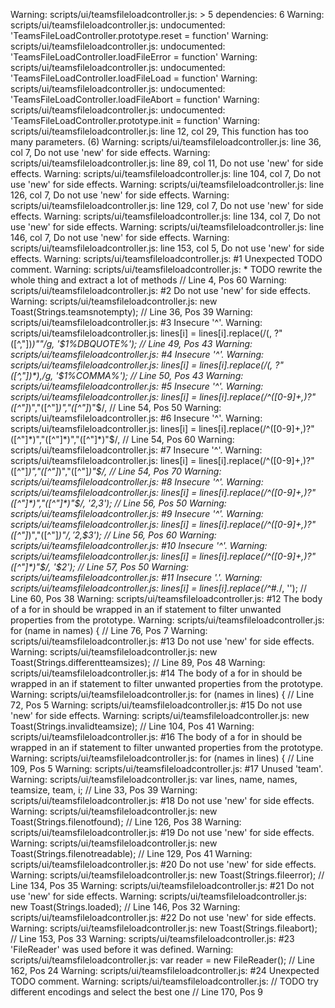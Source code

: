 Warning: scripts/ui/teamsfileloadcontroller.js: > 5 dependencies: 6
Warning: scripts/ui/teamsfileloadcontroller.js: undocumented: 'TeamsFileLoadController.prototype.reset = function'
Warning: scripts/ui/teamsfileloadcontroller.js: undocumented: 'TeamsFileLoadController.loadFileError = function'
Warning: scripts/ui/teamsfileloadcontroller.js: undocumented: 'TeamsFileLoadController.loadFileLoad = function'
Warning: scripts/ui/teamsfileloadcontroller.js: undocumented: 'TeamsFileLoadController.loadFileAbort = function'
Warning: scripts/ui/teamsfileloadcontroller.js: undocumented: 'TeamsFileLoadController.prototype.init = function'
Warning: scripts/ui/teamsfileloadcontroller.js: line 12, col 29, This function has too many parameters. (6)
Warning: scripts/ui/teamsfileloadcontroller.js: line 36, col 7, Do not use 'new' for side effects.
Warning: scripts/ui/teamsfileloadcontroller.js: line 89, col 11, Do not use 'new' for side effects.
Warning: scripts/ui/teamsfileloadcontroller.js: line 104, col 7, Do not use 'new' for side effects.
Warning: scripts/ui/teamsfileloadcontroller.js: line 126, col 7, Do not use 'new' for side effects.
Warning: scripts/ui/teamsfileloadcontroller.js: line 129, col 7, Do not use 'new' for side effects.
Warning: scripts/ui/teamsfileloadcontroller.js: line 134, col 7, Do not use 'new' for side effects.
Warning: scripts/ui/teamsfileloadcontroller.js: line 146, col 7, Do not use 'new' for side effects.
Warning: scripts/ui/teamsfileloadcontroller.js: line 153, col 5, Do not use 'new' for side effects.
Warning: scripts/ui/teamsfileloadcontroller.js:  #1 Unexpected TODO comment.
Warning: scripts/ui/teamsfileloadcontroller.js:     * TODO rewrite the whole thing and extract a lot of methods // Line 4, Pos 60
Warning: scripts/ui/teamsfileloadcontroller.js:  #2 Do not use 'new' for side effects.
Warning: scripts/ui/teamsfileloadcontroller.js:     new Toast(Strings.teamsnotempty); // Line 36, Pos 39
Warning: scripts/ui/teamsfileloadcontroller.js:  #3 Insecure '^'.
Warning: scripts/ui/teamsfileloadcontroller.js:     lines[i] = lines[i].replace(/(, ?"([^,"])*)""/g, '$1%DBQUOTE%'); // Line 49, Pos 43
Warning: scripts/ui/teamsfileloadcontroller.js:  #4 Insecure '^'.
Warning: scripts/ui/teamsfileloadcontroller.js:     lines[i] = lines[i].replace(/(, ?"([^,"])*),/g, '$1%COMMA%'); // Line 50, Pos 43
Warning: scripts/ui/teamsfileloadcontroller.js:  #5 Insecure '^'.
Warning: scripts/ui/teamsfileloadcontroller.js:     lines[i] = lines[i].replace(/^([0-9]+,)?"([^"]*)","([^"]*)","([^"]*)"$/, // Line 54, Pos 50
Warning: scripts/ui/teamsfileloadcontroller.js:  #6 Insecure '^'.
Warning: scripts/ui/teamsfileloadcontroller.js:     lines[i] = lines[i].replace(/^([0-9]+,)?"([^"]*)","([^"]*)","([^"]*)"$/, // Line 54, Pos 60
Warning: scripts/ui/teamsfileloadcontroller.js:  #7 Insecure '^'.
Warning: scripts/ui/teamsfileloadcontroller.js:     lines[i] = lines[i].replace(/^([0-9]+,)?"([^"]*)","([^"]*)","([^"]*)"$/, // Line 54, Pos 70
Warning: scripts/ui/teamsfileloadcontroller.js:  #8 Insecure '^'.
Warning: scripts/ui/teamsfileloadcontroller.js:     lines[i] = lines[i].replace(/^([0-9]+,)?"([^"]*)","([^"]*)"$/, '$2,$3'); // Line 56, Pos 50
Warning: scripts/ui/teamsfileloadcontroller.js:  #9 Insecure '^'.
Warning: scripts/ui/teamsfileloadcontroller.js:     lines[i] = lines[i].replace(/^([0-9]+,)?"([^"]*)","([^"]*)"$/, '$2,$3'); // Line 56, Pos 60
Warning: scripts/ui/teamsfileloadcontroller.js: #10 Insecure '^'.
Warning: scripts/ui/teamsfileloadcontroller.js:     lines[i] = lines[i].replace(/^([0-9]+,)?"([^"]*)"$/, '$2'); // Line 57, Pos 50
Warning: scripts/ui/teamsfileloadcontroller.js: #11 Insecure '.'.
Warning: scripts/ui/teamsfileloadcontroller.js:     lines[i] = lines[i].replace(/^#.*/, ''); // Line 60, Pos 38
Warning: scripts/ui/teamsfileloadcontroller.js: #12 The body of a for in should be wrapped in an if statement to filter unwanted properties from the prototype.
Warning: scripts/ui/teamsfileloadcontroller.js:     for (name in names) { // Line 76, Pos 7
Warning: scripts/ui/teamsfileloadcontroller.js: #13 Do not use 'new' for side effects.
Warning: scripts/ui/teamsfileloadcontroller.js:     new Toast(Strings.differentteamsizes); // Line 89, Pos 48
Warning: scripts/ui/teamsfileloadcontroller.js: #14 The body of a for in should be wrapped in an if statement to filter unwanted properties from the prototype.
Warning: scripts/ui/teamsfileloadcontroller.js:     for (names in lines) { // Line 72, Pos 5
Warning: scripts/ui/teamsfileloadcontroller.js: #15 Do not use 'new' for side effects.
Warning: scripts/ui/teamsfileloadcontroller.js:     new Toast(Strings.invalidteamsize); // Line 104, Pos 41
Warning: scripts/ui/teamsfileloadcontroller.js: #16 The body of a for in should be wrapped in an if statement to filter unwanted properties from the prototype.
Warning: scripts/ui/teamsfileloadcontroller.js:     for (names in lines) { // Line 109, Pos 5
Warning: scripts/ui/teamsfileloadcontroller.js: #17 Unused 'team'.
Warning: scripts/ui/teamsfileloadcontroller.js:     var lines, name, names, teamsize, team, i; // Line 33, Pos 39
Warning: scripts/ui/teamsfileloadcontroller.js: #18 Do not use 'new' for side effects.
Warning: scripts/ui/teamsfileloadcontroller.js:     new Toast(Strings.filenotfound); // Line 126, Pos 38
Warning: scripts/ui/teamsfileloadcontroller.js: #19 Do not use 'new' for side effects.
Warning: scripts/ui/teamsfileloadcontroller.js:     new Toast(Strings.filenotreadable); // Line 129, Pos 41
Warning: scripts/ui/teamsfileloadcontroller.js: #20 Do not use 'new' for side effects.
Warning: scripts/ui/teamsfileloadcontroller.js:     new Toast(Strings.fileerror); // Line 134, Pos 35
Warning: scripts/ui/teamsfileloadcontroller.js: #21 Do not use 'new' for side effects.
Warning: scripts/ui/teamsfileloadcontroller.js:     new Toast(Strings.loaded); // Line 146, Pos 32
Warning: scripts/ui/teamsfileloadcontroller.js: #22 Do not use 'new' for side effects.
Warning: scripts/ui/teamsfileloadcontroller.js:     new Toast(Strings.fileabort); // Line 153, Pos 33
Warning: scripts/ui/teamsfileloadcontroller.js: #23 'FileReader' was used before it was defined.
Warning: scripts/ui/teamsfileloadcontroller.js:     var reader = new FileReader(); // Line 162, Pos 24
Warning: scripts/ui/teamsfileloadcontroller.js: #24 Unexpected TODO comment.
Warning: scripts/ui/teamsfileloadcontroller.js:     // TODO try different encodings and select the best one // Line 170, Pos 9
